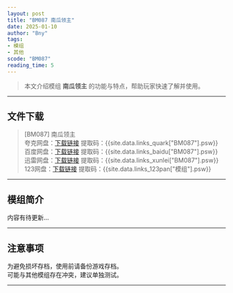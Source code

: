 ```yaml
---
layout: post
title: "BM087 南瓜领主"
date: 2025-01-10
author: "Bny"
tags: 
- 模组
- 其他
scode: "BM087"
reading_time: 5
---
```


> 本文介绍模组 **南瓜领主** 的功能与特点，帮助玩家快速了解并使用。

---

## 文件下载

> [BM087] 南瓜领主  
夸克网盘：[下载链接]({{site.data.links_quark["BM087"].url}}) 提取码：{{site.data.links_quark["BM087"].psw}}  
百度网盘：[下载链接]({{site.data.links_baidu["BM087"].url}}) 提取码：{{site.data.links_baidu["BM087"].psw}}  
迅雷网盘：[下载链接]({{site.data.links_xunlei["BM087"].url}}) 提取码：{{site.data.links_xunlei["BM087"].psw}}  
123网盘：[下载链接]({{site.data.links_123pan["模组"].url}}) 提取码：{{site.data.links_123pan["模组"].psw}}  

---

## 模组简介

>  
内容有待更新...  

---

## 注意事项

>  
为避免损坏存档，使用前请备份游戏存档。  
可能与其他模组存在冲突，建议单独测试。  

---

